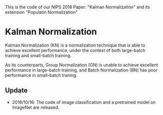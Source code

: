 This is the code of our NIPS 2018 Paper: "Kalman Normalization" and its extension "Populatin Normalization"

# Kalman Normalization

Kalman Normalization (KN) is a normalization technique that is able to achieve excellent performance, under the context of both large-batch training and small-batch training.

As its counterparts, Group Normalization (GN) is unable to achieve excellent performance in large-batch training, and Batch Normalization (BN) has poor performance in small-batch traning.

## Update

- 2018/10/16: The code of image classification and a pretrained model on ImageNet are released.
